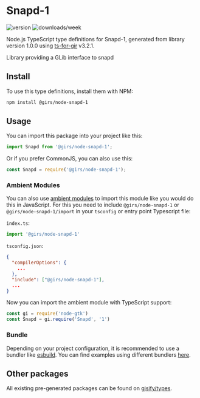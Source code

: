 
# Snapd-1

![version](https://img.shields.io/npm/v/@girs/node-snapd-1)
![downloads/week](https://img.shields.io/npm/dw/@girs/node-snapd-1)


Node.js TypeScript type definitions for Snapd-1, generated from library version 1.0.0 using [ts-for-gir](https://github.com/gjsify/ts-for-gir) v3.2.1.

Library providing a GLib interface to snapd

## Install

To use this type definitions, install them with NPM:
```bash
npm install @girs/node-snapd-1
```

## Usage

You can import this package into your project like this:
```ts
import Snapd from '@girs/node-snapd-1';
```

Or if you prefer CommonJS, you can also use this:
```ts
const Snapd = require('@girs/node-snapd-1');
```

### Ambient Modules

You can also use [ambient modules](https://github.com/gjsify/ts-for-gir/tree/main/packages/cli#ambient-modules) to import this module like you would do this in JavaScript.
For this you need to include `@girs/node-snapd-1` or `@girs/node-snapd-1/import` in your `tsconfig` or entry point Typescript file:

`index.ts`:
```ts
import '@girs/node-snapd-1'
```

`tsconfig.json`:
```json
{
  "compilerOptions": {
    ...
  },
  "include": ["@girs/node-snapd-1"],
  ...
}
```

Now you can import the ambient module with TypeScript support: 

```ts
const gi = require('node-gtk')
const Snapd = gi.require('Snapd', '1')
```


### Bundle

Depending on your project configuration, it is recommended to use a bundler like [esbuild](https://esbuild.github.io/). You can find examples using different bundlers [here](https://github.com/gjsify/ts-for-gir/tree/main/examples).

## Other packages

All existing pre-generated packages can be found on [gjsify/types](https://github.com/gjsify/types).

